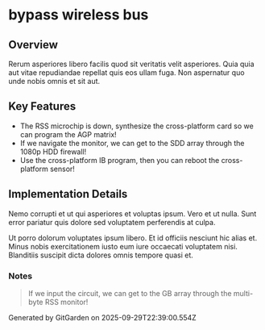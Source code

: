 # bypass wireless bus

## Overview
Rerum asperiores libero facilis quod sit veritatis velit asperiores. Quia quia aut vitae repudiandae repellat quis eos ullam fuga. Non aspernatur quo unde nobis omnis et sit aut.

## Key Features
- The RSS microchip is down, synthesize the cross-platform card so we can program the AGP matrix!
- If we navigate the monitor, we can get to the SDD array through the 1080p HDD firewall!
- Use the cross-platform IB program, then you can reboot the cross-platform sensor!

## Implementation Details
Nemo corrupti et ut qui asperiores et voluptas ipsum. Vero et ut nulla. Sunt error pariatur quis dolore sed voluptatem perferendis at culpa.
 Ut porro dolorum voluptates ipsum libero. Et id officiis nesciunt hic alias et. Minus nobis exercitationem iusto eum iure occaecati voluptatem nisi. Blanditiis suscipit dicta dolores omnis tempore quasi et.

### Notes
> If we input the circuit, we can get to the GB array through the multi-byte RSS monitor!

Generated by GitGarden on 2025-09-29T22:39:00.554Z